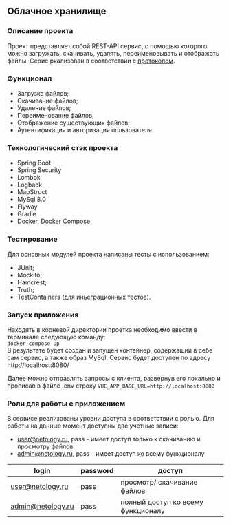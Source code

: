 ## Облачное хранилище
### Описание проекта
Проект представляет собой REST-API сервис, с помощью которого можно загружать, скачивать, удалять, переименовывать и отображать файлы. Серис ркализован в соответствии с [протоколом](https://github.com/netology-code/jd-homeworks/blob/master/diploma/CloudServiceSpecification.yaml).   

### Функционал
+ Загрузка файлов;
+ Скачивание файлов;
+ Удаление файлов;
+ Переименование файлов;
+ Отображение существующих файлов;
+ Аутентификация и авторизация пользователя.

### Технологический стэк проекта
+ Spring Boot
+ Spring Security 
+ Lombok
+ Logback
+ MapStruct
+ MySql 8.0
+ Flyway
+ Gradle
+ Docker, Docker Compose

### Тестирование
Для основных модулей проекта написаны тесты с использованием:
+ JUnit;
+ Mockito;
+ Hamcrest;
+ Truth;
+ TestContainers (для иньеграционных тестов).

### Запуск приложения 
Находять в корневой директории проетка необходимо ввести в терминале следующую команду:  
```docker-compose up```  
В результате будет создан и запущен контейнер, содержащий в себе сам сервис, 
а также образ MySql. Сервис будет доступен по адресу http://localhost:8080/  

Далее можно отправлять запросы с клиента, развернув его локально и прописав в файле .env 
строку ```VUE_APP_BASE_URL=http://localhost:8080```

### Роли для работы с приложением
В сервисе реализованы уровни доступа в соответствии с ролью. Для работы на двнные момент доступны две учетные записи:
+ user@netology.ru, pass - имеет доступ только к скачиванию и просмотру файлов  
+ admin@netology.ru, pass - имеет доступ ко всему функционалу

| login             | password | доступ                             |
|-------------------|----------|------------------------------------|
| user@netology.ru  | pass     | просмотр/ скачивание файлов        |
| admin@netology.ru | pass     | полный доступ ко всему функционалу |
